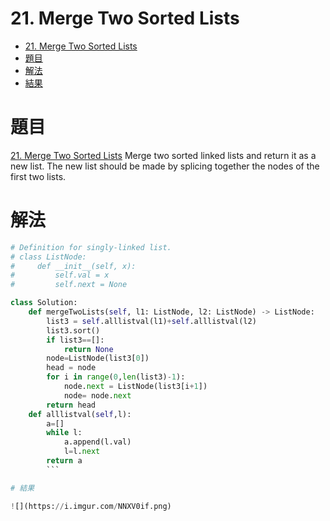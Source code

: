 # 21. Merge Two Sorted Lists
<!-- TOC START min:1 max:3 link:true asterisk:false update:true -->
- [21. Merge Two Sorted Lists](#21-merge-two-sorted-lists)
- [題目](#題目)
- [解法](#解法)
- [結果](#結果)
<!-- TOC END -->
# 題目
[21. Merge Two Sorted Lists](https://leetcode.com/problems/merge-two-sorted-lists/)
Merge two sorted linked lists and return it as a new list. The new list should be made by splicing together the nodes of the first two lists.
# 解法
```Python
# Definition for singly-linked list.
# class ListNode:
#     def __init__(self, x):
#         self.val = x
#         self.next = None

class Solution:
    def mergeTwoLists(self, l1: ListNode, l2: ListNode) -> ListNode:
        list3 = self.alllistval(l1)+self.alllistval(l2)
        list3.sort()
        if list3==[]:
            return None
        node=ListNode(list3[0])
        head = node
        for i in range(0,len(list3)-1):
            node.next = ListNode(list3[i+1])
            node= node.next
        return head
    def alllistval(self,l):
        a=[]
        while l:
            a.append(l.val)
            l=l.next
        return a
        ```

# 結果

![](https://i.imgur.com/NNXV0if.png)
